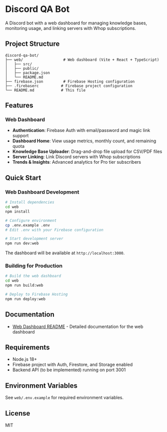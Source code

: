 # Discord QA Bot

A Discord bot with a web dashboard for managing knowledge bases, monitoring usage, and linking servers with Whop subscriptions.

## Project Structure

```
discord-qa-bot/
├── web/                  # Web dashboard (Vite + React + TypeScript)
│   ├── src/
│   ├── public/
│   ├── package.json
│   └── README.md
├── firebase.json         # Firebase Hosting configuration
├── .firebaserc          # Firebase project configuration
└── README.md            # This file
```

## Features

### Web Dashboard
- **Authentication**: Firebase Auth with email/password and magic link support
- **Dashboard Home**: View usage metrics, monthly count, and remaining quota
- **Knowledge Base Uploader**: Drag-and-drop file upload for CSV/PDF files
- **Server Linking**: Link Discord servers with Whop subscriptions
- **Trends & Insights**: Advanced analytics for Pro tier subscribers

## Quick Start

### Web Dashboard Development

```bash
# Install dependencies
cd web
npm install

# Configure environment
cp .env.example .env
# Edit .env with your Firebase configuration

# Start development server
npm run dev:web
```

The dashboard will be available at `http://localhost:3000`.

### Building for Production

```bash
# Build the web dashboard
cd web
npm run build:web

# Deploy to Firebase Hosting
npm run deploy:web
```

## Documentation

- [Web Dashboard README](web/README.md) - Detailed documentation for the web dashboard

## Requirements

- Node.js 18+
- Firebase project with Auth, Firestore, and Storage enabled
- Backend API (to be implemented) running on port 3001

## Environment Variables

See `web/.env.example` for required environment variables.

## License

MIT
